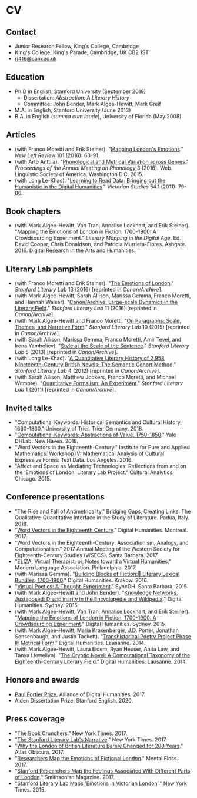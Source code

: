 # CV

## Contact

*   Junior Research Fellow, King's College, Cambridge
*   King's College, King's Parade, Cambridge, UK CB2 1ST
*   rj416@cam.ac.uk

## Education

* Ph.D in English, Stanford University (September 2019)
	* Dissertation: *Abstraction: A Literary History*
	* Committee: John Bender, Mark Algee-Hewitt, Mark Greif
* M.A. in English, Stanford University (June 2013)
* B.A. in English  (*summa cum laude*), University of Florida (May 2008)

## Articles

*   (with Franco Moretti and Erik Steiner). "[Mapping London's Emotions](https://newleftreview.org/II/101/stanford-literary-lab-mapping-london-s-emotions)." _New Left Review_ 101 (2016): 63-91.
*   (with Arto Anttila). "[Phonological and Metrical Variation across Genres](http://journals.linguisticsociety.org/proceedings/index.php/amphonology/article/view/3679)." _Proceedings of the Annual Meeting on Phonology_ 3 (2016). Web. Linguistic Society of America. Washington D.C. 2015.
*   (with Long Le-Khac). "[Learning to Read Data: Bringing out the Humanistic in the Digital Humanities](https://www.academia.edu/9318474/Learning_to_Read_Data_Bringing_out_the_Humanistic_in_the_Digital_Humanities)." _Victorian Studies_ 54.1 (2011): 79-86.

## Book chapters

*   (with Mark Algee-Hewitt, Van Tran, Annalise Lockhart, and Erik Steiner). "Mapping the Emotions of London in Fiction, 1700-1900: A Crowdsourcing Experiment." _Literary Mapping in the Digital Age_. Ed. David Cooper, Chris Donaldson, and Patricia Murrieta-Flores. Ashgate. 2016. Digital Research in the Arts and Humanities.

## Literary Lab pamphlets

*   (with Franco Moretti and Erik Steiner). "[The Emotions of London](http://litlab.stanford.edu/LiteraryLabPamphlet13.pdf)." _Stanford Literary Lab_ 13 (2016) [reprinted in _Canon/Archive_].
*   (with Mark Algee-Hewitt, Sarah Allison, Marissa Gemma, Franco Moretti, and Hannah Walser). "[Canon/Archive: Large-scale Dynamics in the Literary Field](http://litlab.stanford.edu/LiteraryLabPamphlet11.pdf)." _Stanford Literary Lab_ 11 (2016) [reprinted in _Canon/Archive_].
*   (with Mark Algee-Hewitt and Franco Moretti. "[On Paragraphs: Scale, Themes, and Narrative Form](http://litlab.stanford.edu/LiteraryLabPamphlet10.pdf)." _Stanford Literary Lab_ 10 (2015) [reprinted in _Canon/Archive_].
*   (with Sarah Allison, Marissa Gemma, Franco Moretti, Amir Tevel, and Irena Yamboliev). "[Style at the Scale of the Sentence](http://litlab.stanford.edu/LiteraryLabPamphlet5.pdf)." _Stanford Literary Lab_ 5 (2013) [reprinted in _Canon/Archive_].
*   (with Long Le-Khac). "[A Quantitative Literary History of 2,958 Nineteenth-Century British Novels: The Semantic Cohort Method](http://litlab.stanford.edu/LiteraryLabPamphlet4.pdf)." _Stanford Literary Lab_ 4 (2012) [reprinted in _Canon/Archive_].
*   (with Sarah Allison, Matthew Jockers, Franco Moretti, and Michael Witmore). "[Quantitative Formalism: An Experiment](http://litlab.stanford.edu/LiteraryLabPamphlet1.pdf)." _Stanford Literary Lab_ 1 (2011) [reprinted in _Canon/Archive_].

## Invited talks

*   "Computational Keywords: Historical Semantics and Cultural History, 1660-1830." University of Trier. Trier, Germany. 2018.
*   "[Computational Keywords: Abstractions of Value, 1750-1850](http://dhlab.yale.edu/heuser/)." Yale DHLab. New Haven. 2018.
*   "Word Vectors in the Eighteenth-Century." Institute for Pure and Applied Mathematics: Workshop IV: Mathematical Analysis of Cultural Expressive Forms: Text Data. Los Angeles. 2016.
*   "Affect and Space as Mediating Technologies: Reflections from and on the 'Emotions of London' Literary Lab Project." Cultural Analytics. Chicago. 2015.

## Conference presentations

*   "The Rise and Fall of Antimetricality." Bridging Gaps, Creating Links: The Qualitative-Quantitative Interface in the Study of Literature. Padua, Italy. 2018.
*   "[Word Vectors in the Eighteenth Century](https://dh2017.adho.org/abstracts/582/582.pdf)." Digital Humanities. Montreal. 2017.
*   "Word Vectors in the Eighteenth-Century: Associationism, Analogy, and Computationalism." 2017 Annual Meeting of the Western Society for Eighteenth-Century Studies (WSECS). Santa Barbara. 2017.
*   "ELIZA, Virtual Therapist: or, Notes toward a Virtual Humanities." Modern Language Association. Philadelphia. 2017.
*   (with Marissa Gemma). "[Building Blocks of Fiction: Literary Lexical Bundles, 1700-1900](http://dh2016.adho.org/abstracts/394)." Digital Humanities. Krakow. 2016.
*   "[Virtual Poetics: A Thought-Experiment](/virtual-poetics/)." SyncDH. Santa Barbara. 2015.
*   (with Mark Algee-Hewitt and John Bender). "[Knowledge Networks, Juxtaposed: Disciplinarity in the Encyclopédie and Wikipedia](http://dh2015.org/abstracts/xml/HEUSER_Ryan_James_Knowledge_Networks__Juxtaposed_/HEUSER_Ryan_James_Knowledge_Networks__Juxtaposed__Disci.html)." Digital Humanities. Sydney. 2015.
*   (with Mark Algee-Hewitt, Van Tran, Annalise Lockhart, and Erik Steiner). "[Mapping the Emotions of London in Fiction, 1700-1900: A Crowdsourcing Experiment](http://dh2015.org/abstracts/xml/HEUSER_Ryan_James_Mapping_the_Emotions_of_London_/HEUSER_Ryan_James_Mapping_the_Emotions_of_London_in_Fic.html)." Digital Humanities. Sydney. 2015.
*   (with Mark Algee-Hewitt, Maria Kraxenberger, J.D. Porter, Jonathan Sensenbaugh, and Justin Tackett). "[Transhistorical Poetry Project Phase II: Metrical Form](http://dharchive.org/paper/DH2014/Paper-788.xml)." Digital Humanities. Lausanne. 2014.
*   (with Mark Algee-Hewitt, Laura Eidem, Ryan Heuser, Anita Law, and Tanya Llewellyn). "[The Cryptic Novel: A Computational Taxonomy of the Eighteenth-Century Literary Field](http://dharchive.org/paper/DH2014/Paper-472.xml)." Digital Humanities. Lausanne. 2014.

## Honors and awards

*   [Paul Fortier Prize](https://adho.org/awards/paul-fortier-prize), Alliance of Digital Humanities. 2017.
*   Alden Dissertation Prize, Stanford English. 2020.

## Press coverage

* "[The Book Crunchers](https://www.nytimes.com/2017/10/30/arts/moretti-stanford-literary-lab-graphs.html)." New York Times. 2017.
* "[The Stanford Literary Lab's Narrative](http://www.publicbooks.org/the-stanford-literary-labs-narrative/)." New York Times. 2017.
* "[Why the London of British Literature Barely Changed for 200 Years](http://mentalfloss.com/article/94013/researchers-map-emotions-fictional-london)." Atlas Obscura. 2017.
* "[Researchers Map the Emotions of Fictional London](http://mentalfloss.com/article/94013/researchers-map-emotions-fictional-london)." Mental Floss. 2017.
* "[Stanford Researchers Map the Feelings Associated With Different Parts of London](http://www.smithsonianmag.com/innovation/stanford-researchers-map-feelings-associated-with-different-parts-london-180962753/)." Smithsonian Magazine. 2017.
* "[Stanford Literary Lab Maps 'Emotions in Victorian London'](https://www.nytimes.com/2015/04/14/books/stanford-literary-lab-maps-emotions-in-victorian-london.html)." New York Times. 2015.

